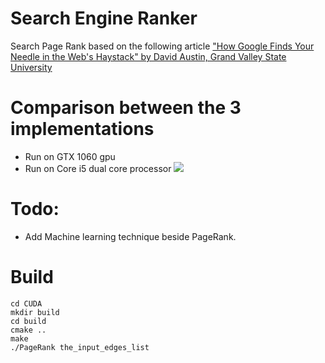 # Search Engine Ranker

Search Page Rank based on the following article ["How Google Finds Your Needle in the Web's Haystack" by David Austin, Grand Valley State University](http://www.ams.org/publicoutreach/feature-column/fcarc-pagerank)

# Comparison between the 3 implementations
* Run on GTX 1060 gpu
* Run on Core i5 dual core processor
![](https://i.imgur.com/q7Rf98L.jpg?1)

# Todo:
* Add Machine learning technique beside PageRank.

# Build
```Console
cd CUDA
mkdir build
cd build
cmake ..
make 
./PageRank the_input_edges_list
```
